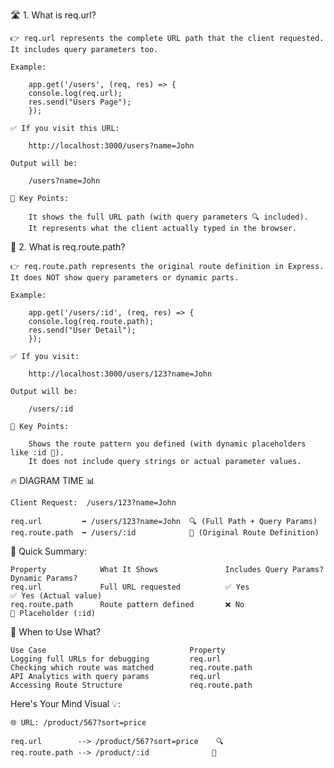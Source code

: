 🛣️ 1. What is req.url?

    👉 req.url represents the complete URL path that the client requested.
    It includes query parameters too.

    Example:
   
        app.get('/users', (req, res) => {
        console.log(req.url);
        res.send("Users Page");
        });

    ✅ If you visit this URL:

        http://localhost:3000/users?name=John

    Output will be:

        /users?name=John

    🔑 Key Points:

        It shows the full URL path (with query parameters 🔍 included).
        It represents what the client actually typed in the browser.


🚏 2. What is req.route.path?

    👉 req.route.path represents the original route definition in Express.
    It does NOT show query parameters or dynamic parts.

    Example:
  
        app.get('/users/:id', (req, res) => {
        console.log(req.route.path);
        res.send("User Detail");
        });

    ✅ If you visit:

        http://localhost:3000/users/123?name=John

    Output will be:

        /users/:id

    🔑 Key Points:
        
        Shows the route pattern you defined (with dynamic placeholders like :id 🔑).
        It does not include query strings or actual parameter values.


🔥 DIAGRAM TIME 📊

    Client Request:  /users/123?name=John

    req.url         ➡️ /users/123?name=John  🔍 (Full Path + Query Params)
    req.route.path  ➡️ /users/:id            🔑 (Original Route Definition)


🧠 Quick Summary:

    Property	        What It Shows	            Includes Query Params?	     Dynamic Params?
    req.url	            Full URL requested	        ✅ Yes	                    ✅ Yes (Actual value)
    req.route.path	    Route pattern defined	    ❌ No	                    🔑 Placeholder (:id)


🎯 When to Use What?

    Use Case	                            Property
    Logging full URLs for debugging	        req.url
    Checking which route was matched	    req.route.path
    API Analytics with query params	        req.url
    Accessing Route Structure	            req.route.path


Here's Your Mind Visual 💡:

    🌐 URL: /product/567?sort=price

    req.url        --> /product/567?sort=price    🔍
    req.route.path --> /product/:id              🔑